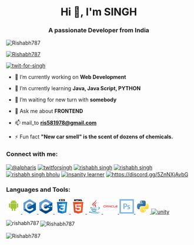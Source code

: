 <h1 align="center">Hi 👋, I'm SINGH</h1>
<h3 align="center">A passionate Developer from India</h3>
<p align="left"> <img src="https://komarev.com/ghpvc/?username=Rishabh787&label=Profile%20views&color=0e75b6&style=flat" alt="Rishabh787" /> </p>

<p align="left"> <a href="https://github.com/ryo-ma/github-profile-trophy"><img src="https://github-profile-trophy.vercel.app/?username=Rishabh787" alt="Rishabh787" /></a> </p>

<p align="left"> <a href="https://twitter.com/twitforsingh" target="blank"><img src="https://img.shields.io/twitter/follow/twitforsingh?logo=twitter&style=for-the-badge" alt="twit-for-singh" /></a> </p>
              
- 🔭 I’m currently working on **Web Development**

- 🌱 I’m currently learning **Java, Java Script, PYTHON**

- 🤝 I’m waiting for new turn with **somebody**

- 💬 Ask me about **FRONTEND**

- 📫 mail_to **ris581978@gmail.com**

- ⚡ Fun fact **"New car smell" is the scent of dozens of chemicals.**

<h3 align="left">Connect with me:</h3>
<p align="left">
<a href="https://codepen.io/@alpharis" target="blank"><img align="center" src="https://raw.githubusercontent.com/rahuldkjain/github-profile-readme-generator/master/src/images/icons/Social/codepen.svg" alt="@alpharis" height="30" width="40" /></a>
<a href="https://twitter.com/twitforsingh" target="blank"><img align="center" src="https://raw.githubusercontent.com/rahuldkjain/github-profile-readme-generator/master/src/images/icons/Social/twitter.svg" alt="twitforsingh" height="30" width="40" /></a>
<a href="https://www.linkedin.com/in/link-with-singh/" target="blank"><img align="center" src="https://raw.githubusercontent.com/rahuldkjain/github-profile-readme-generator/master/src/images/icons/Social/linked-in-alt.svg" alt="rishabh singh" height="30" width="40" /></a>
<a href="https://www.facebook.com/profile.php?id=100048725383387" target="_blank"><img align="center" src="https://raw.githubusercontent.com/rahuldkjain/github-profile-readme-generator/master/src/images/icons/Social/facebook.svg" alt="rishabh singh" height="30" width="40" /></a>
<a href="https://www.instagram.com/rishabh_singh_bholu/" target="blank"><img align="center" src="https://raw.githubusercontent.com/rahuldkjain/github-profile-readme-generator/master/src/images/icons/Social/instagram.svg" alt="rishabh singh bholu" height="30" width="40" /></a>
<a href="https://www.youtube.com/c/insanity learner" target="blank"><img align="center" src="https://raw.githubusercontent.com/rahuldkjain/github-profile-readme-generator/master/src/images/icons/Social/youtube.svg" alt="insanity learner" height="30" width="40" /></a>
<a href="https://discord.gg/PSyQwWvqYb" target="blank"><img align="center" src="https://raw.githubusercontent.com/rahuldkjain/github-profile-readme-generator/master/src/images/icons/Social/discord.svg" alt="https://discord.gg/5ZnNXjAvbG" height="30" width="40" /></a>
</p>

<h3 align="left">Languages and Tools:</h3>
<p align="left"> <a href="https://developer.android.com" target="_blank"> <img src="https://raw.githubusercontent.com/devicons/devicon/master/icons/android/android-original-wordmark.svg" alt="android" width="40" height="40"/> </a> <a href="https://www.cprogramming.com/" target="_blank"> <img src="https://raw.githubusercontent.com/devicons/devicon/master/icons/c/c-original.svg" alt="c" width="40" height="40"/> </a> <a href="https://www.w3schools.com/cpp/" target="_blank"> <img src="https://raw.githubusercontent.com/devicons/devicon/master/icons/cplusplus/cplusplus-original.svg" alt="cplusplus" width="40" height="40"/> </a> <a href="https://www.w3schools.com/css/" target="_blank"> <img src="https://raw.githubusercontent.com/devicons/devicon/master/icons/css3/css3-original-wordmark.svg" alt="css3" width="40" height="40"/> </a> <a href="https://www.w3.org/html/" target="_blank"> <img src="https://raw.githubusercontent.com/devicons/devicon/master/icons/html5/html5-original-wordmark.svg" alt="html5" width="40" height="40"/> </a> <a href="https://www.java.com" target="_blank"> <img src="https://raw.githubusercontent.com/devicons/devicon/master/icons/java/java-original.svg" alt="java" width="40" height="40"/> </a> <a href="https://www.oracle.com/" target="_blank"> <img src="https://raw.githubusercontent.com/devicons/devicon/master/icons/oracle/oracle-original.svg" alt="oracle" width="40" height="40"/> </a> <a href="https://www.photoshop.com/en" target="_blank"> <img src="https://raw.githubusercontent.com/devicons/devicon/master/icons/photoshop/photoshop-line.svg" alt="photoshop" width="40" height="40"/> </a> <a href="https://www.python.org" target="_blank"> <img src="https://raw.githubusercontent.com/devicons/devicon/master/icons/python/python-original.svg" alt="python" width="40" height="40"/> </a> <a href="https://unity.com/" target="_blank"> <img src="https://www.vectorlogo.zone/logos/unity3d/unity3d-icon.svg" alt="unity" width="40" height="40"/> </a> </p>

<p><img align="left" src="https://github-readme-stats.vercel.app/api/top-langs?username=Rishabh787&show_icons=true&locale=en&layout=compact" alt="rishabh787" /></p>

<p>&nbsp;<img align="center" src="https://github-readme-stats.vercel.app/api?username=Rishabh787&show_icons=true&locale=en" alt="Rishabh787" /></p>

<p><img align="center" src="https://github-readme-streak-stats.herokuapp.com/?user=Rishabh787&" alt="Rishabh787" /></p>
